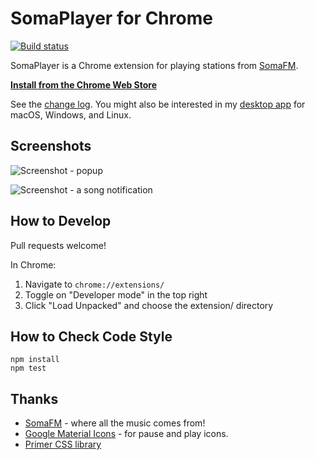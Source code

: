 # SomaPlayer for Chrome

[![Build status](https://travis-ci.org/cheshire137/soma-chrome.svg?branch=master)](https://travis-ci.org/cheshire137/soma-chrome)

SomaPlayer is a Chrome extension for playing stations from [SomaFM](http://somafm.com).

**[Install from the Chrome Web Store](https://chrome.google.com/webstore/detail/somaplayer/dpcghdgbhjkihgnnbojldhjmcbieofgo?hl=en&gl=US&authuser=1)**

See the [change log](CHANGELOG.md). You might also be interested in my [desktop app](https://github.com/cheshire137/huxleyfm) for macOS, Windows, and Linux.

## Screenshots

![Screenshot - popup](https://raw.githubusercontent.com/cheshire137/soma-chrome/master/promo-assets/920x680.png)

![Screenshot - a song notification](https://raw.githubusercontent.com/cheshire137/soma-chrome/master/screenshots/notification.png)

## How to Develop

Pull requests welcome!

In Chrome:

1. Navigate to `chrome://extensions/`
1. Toggle on "Developer mode" in the top right
1. Click "Load Unpacked" and choose the extension/ directory

## How to Check Code Style

    npm install
    npm test

## Thanks

- [SomaFM](http://somafm.com/) - where all the music comes from!
- [Google Material Icons](https://material.io/icons/) - for pause and play icons.
- [Primer CSS library](https://primer.github.io/)
